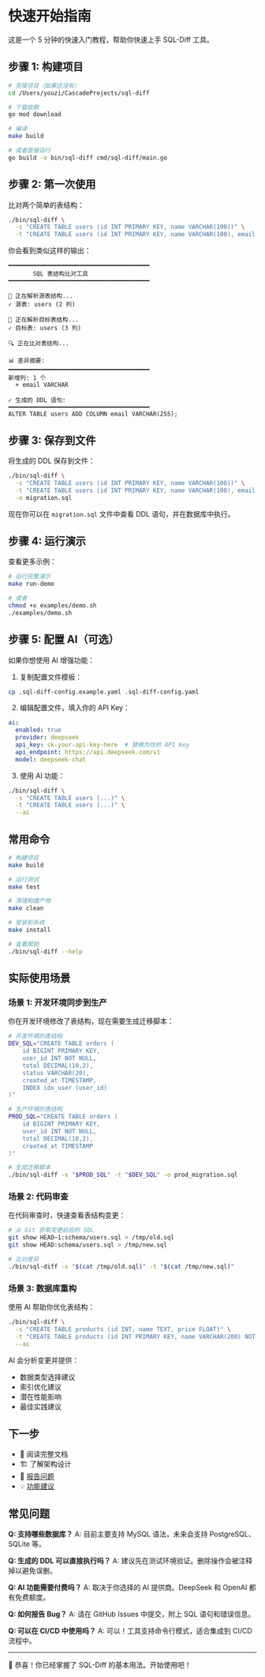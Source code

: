 # 快速开始指南

这是一个 5 分钟的快速入门教程，帮助你快速上手 SQL-Diff 工具。

## 步骤 1: 构建项目

```bash
# 克隆项目（如果还没有）
cd /Users/youzi/CascadeProjects/sql-diff

# 下载依赖
go mod download

# 编译
make build

# 或者直接运行
go build -o bin/sql-diff cmd/sql-diff/main.go
```

## 步骤 2: 第一次使用

比对两个简单的表结构：

```bash
./bin/sql-diff \
  -s "CREATE TABLE users (id INT PRIMARY KEY, name VARCHAR(100))" \
  -t "CREATE TABLE users (id INT PRIMARY KEY, name VARCHAR(100), email VARCHAR(255))"
```

你会看到类似这样的输出：

```
━━━━━━━━━━━━━━━━━━━━━━━━━━━━━━━━━━━━━━━━
       SQL 表结构比对工具
━━━━━━━━━━━━━━━━━━━━━━━━━━━━━━━━━━━━━━━━

📖 正在解析源表结构...
✓ 源表: users (2 列)

📖 正在解析目标表结构...
✓ 目标表: users (3 列)

🔍 正在比对表结构...

📊 差异摘要:
━━━━━━━━━━━━━━━━━━━━━━━━━━━━━━━━━━━━━━━━
新增列: 1 个
  + email VARCHAR

✓ 生成的 DDL 语句:
━━━━━━━━━━━━━━━━━━━━━━━━━━━━━━━━━━━━━━━━
ALTER TABLE users ADD COLUMN email VARCHAR(255);
```

## 步骤 3: 保存到文件

将生成的 DDL 保存到文件：

```bash
./bin/sql-diff \
  -s "CREATE TABLE users (id INT PRIMARY KEY, name VARCHAR(100))" \
  -t "CREATE TABLE users (id INT PRIMARY KEY, name VARCHAR(100), email VARCHAR(255))" \
  -o migration.sql
```

现在你可以在 `migration.sql` 文件中查看 DDL 语句，并在数据库中执行。

## 步骤 4: 运行演示

查看更多示例：

```bash
# 运行完整演示
make run-demo

# 或者
chmod +x examples/demo.sh
./examples/demo.sh
```

## 步骤 5: 配置 AI（可选）

如果你想使用 AI 增强功能：

1. 复制配置文件模板：

```bash
cp .sql-diff-config.example.yaml .sql-diff-config.yaml
```

2. 编辑配置文件，填入你的 API Key：

```yaml
ai:
  enabled: true
  provider: deepseek
  api_key: sk-your-api-key-here  # 替换为你的 API Key
  api_endpoint: https://api.deepseek.com/v1
  model: deepseek-chat
```

3. 使用 AI 功能：

```bash
./bin/sql-diff \
  -s "CREATE TABLE users (...)" \
  -t "CREATE TABLE users (...)" \
  --ai
```

## 常用命令

```bash
# 构建项目
make build

# 运行测试
make test

# 清理构建产物
make clean

# 安装到系统
make install

# 查看帮助
./bin/sql-diff --help
```

## 实际使用场景

### 场景 1: 开发环境同步到生产

你在开发环境修改了表结构，现在需要生成迁移脚本：

```bash
# 开发环境的表结构
DEV_SQL="CREATE TABLE orders (
    id BIGINT PRIMARY KEY,
    user_id INT NOT NULL,
    total DECIMAL(10,2),
    status VARCHAR(20),
    created_at TIMESTAMP,
    INDEX idx_user (user_id)
)"

# 生产环境的表结构
PROD_SQL="CREATE TABLE orders (
    id BIGINT PRIMARY KEY,
    user_id INT NOT NULL,
    total DECIMAL(10,2),
    created_at TIMESTAMP
)"

# 生成迁移脚本
./bin/sql-diff -s "$PROD_SQL" -t "$DEV_SQL" -o prod_migration.sql
```

### 场景 2: 代码审查

在代码审查时，快速查看表结构变更：

```bash
# 从 Git 获取变更前后的 SQL
git show HEAD~1:schema/users.sql > /tmp/old.sql
git show HEAD:schema/users.sql > /tmp/new.sql

# 比对差异
./bin/sql-diff -s "$(cat /tmp/old.sql)" -t "$(cat /tmp/new.sql)"
```

### 场景 3: 数据库重构

使用 AI 帮助你优化表结构：

```bash
./bin/sql-diff \
  -s "CREATE TABLE products (id INT, name TEXT, price FLOAT)" \
  -t "CREATE TABLE products (id INT PRIMARY KEY, name VARCHAR(200) NOT NULL, price DECIMAL(10,2) NOT NULL, created_at TIMESTAMP DEFAULT CURRENT_TIMESTAMP)" \
  --ai
```

AI 会分析变更并提供：
- 数据类型选择建议
- 索引优化建议
- 潜在性能影响
- 最佳实践建议

## 下一步

- 📖 阅读完整文档
- 🏗️ 了解架构设计
- 🐛 [报告问题](https://github.com/Bacchusgift/sql-diff/issues)
- 💡 [功能建议](https://github.com/Bacchusgift/sql-diff/issues)

## 常见问题

**Q: 支持哪些数据库？**
A: 目前主要支持 MySQL 语法，未来会支持 PostgreSQL、SQLite 等。

**Q: 生成的 DDL 可以直接执行吗？**
A: 建议先在测试环境验证。删除操作会被注释掉以避免误删。

**Q: AI 功能需要付费吗？**
A: 取决于你选择的 AI 提供商。DeepSeek 和 OpenAI 都有免费额度。

**Q: 如何报告 Bug？**
A: 请在 GitHub Issues 中提交，附上 SQL 语句和错误信息。

**Q: 可以在 CI/CD 中使用吗？**
A: 可以！工具支持命令行模式，适合集成到 CI/CD 流程中。

---

🎉 恭喜！你已经掌握了 SQL-Diff 的基本用法。开始使用吧！

